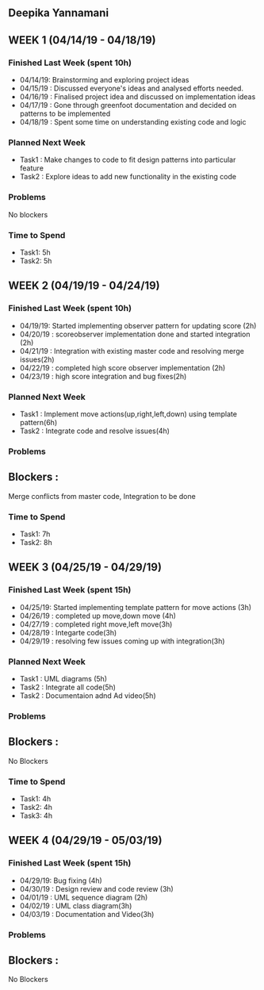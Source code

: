 
## Deepika Yannamani

## WEEK 1 (04/14/19 - 04/18/19)

### Finished Last Week (spent 10h)

- 04/14/19: Brainstorming and exploring project ideas
- 04/15/19 : Discussed everyone's ideas and analysed efforts needed. 
- 04/16/19 : Finalised project idea and discussed on implementation ideas
- 04/17/19 : Gone through greenfoot documentation and decided on patterns to be implemented
- 04/18/19 : Spent some time on understanding existing code and logic 

### Planned Next Week 
- Task1 : Make changes to code to fit design patterns into particular feature
- Task2 : Explore ideas to add new functionality in the existing code


### Problems
No blockers

### Time to Spend

- Task1: 5h
- Task2: 5h


## WEEK 2 (04/19/19 - 04/24/19)

### Finished Last Week (spent 10h)

- 04/19/19:  Started implementing observer pattern for updating score (2h)
- 04/20/19 : scoreobserver implementation done and started integration (2h)
- 04/21/19 : Integration with existing master code and resolving merge issues(2h)
- 04/22/19 : completed high score observer implementation (2h)
- 04/23/19 : high score integration and bug fixes(2h)

### Planned Next Week 
- Task1 : Implement move actions(up,right,left,down) using template pattern(6h)
- Task2 : Integrate code and resolve issues(4h)


### Problems
## Blockers :
Merge conflicts from master code, Integration to be done


### Time to Spend

- Task1: 7h
- Task2: 8h


## WEEK 3 (04/25/19 - 04/29/19)

### Finished Last Week (spent 15h)

- 04/25/19:  Started implementing template pattern for move actions (3h)
- 04/26/19 : completed up move,down move (4h)
- 04/27/19 : completed right move,left move(3h)
- 04/28/19 : Integarte code(3h)
- 04/29/19 : resolving few issues coming up with integration(3h)

### Planned Next Week 
- Task1 : UML diagrams (5h)
- Task2 : Integrate all code(5h)
- Task2 : Documentaion adnd Ad video(5h)



### Problems
## Blockers :
No Blockers


### Time to Spend

- Task1: 4h
- Task2: 4h
- Task3: 4h


## WEEK 4 (04/29/19 - 05/03/19)

### Finished Last Week (spent 15h)

- 04/29/19:  Bug fixing (4h)
- 04/30/19 : Design review and code review (3h)
- 04/01/19 : UML sequence diagram (2h)
- 04/02/19 : UML class diagram(3h)
- 04/03/19 : Documentation and Video(3h)


### Problems
## Blockers :
No Blockers

